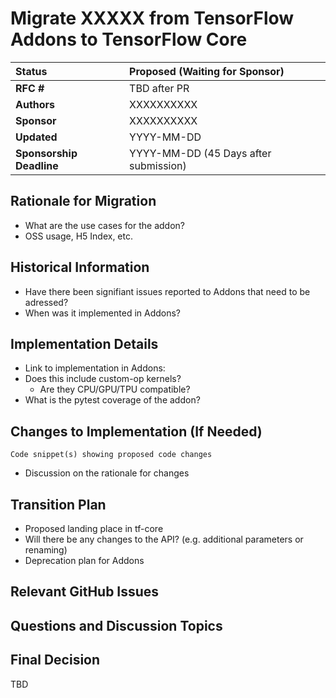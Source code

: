 # Migrate XXXXX from TensorFlow Addons to TensorFlow Core

| Status      | Proposed (Waiting for Sponsor)                                                                                           |
| :---------- | :------------------------------------------------------------------------------------------------- |
| **RFC #**   | TBD after PR |                                       |
| **Authors** | XXXXXXXXXX   |
| **Sponsor** | XXXXXXXXXX   |
| **Updated** | YYYY-MM-DD   |
| **Sponsorship Deadline** | YYYY-MM-DD (45 Days after submission)  |

## Rationale for Migration
* What are the use cases for the addon?
* OSS usage, H5 Index, etc.

## Historical Information
* Have there been signifiant issues reported to Addons that need to be adressed?
* When was it implemented in Addons?

## Implementation Details
* Link to implementation in Addons:
* Does this include custom-op kernels?
    * Are they CPU/GPU/TPU compatible?
* What is the pytest coverage of the addon?

## Changes to Implementation (If Needed)
```
Code snippet(s) showing proposed code changes
```
* Discussion on the rationale for changes

## Transition Plan
* Proposed landing place in tf-core
* Will there be any changes to the API? (e.g. additional parameters or renaming)
* Deprecation plan for Addons

## Relevant GitHub Issues

## Questions and Discussion Topics

## Final Decision
TBD
